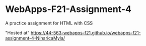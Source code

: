# WebApps-F21-Assignment-4
A practice assignment for HTML with CSS

"Hosted at" https://44-563-webapps-f21.github.io/webapps-f21-assignment-4-NiharicaMyla/
